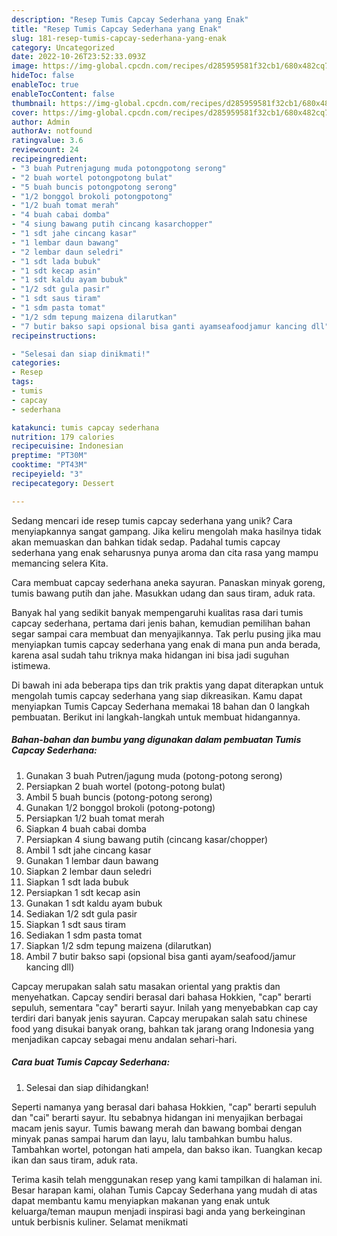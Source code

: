 ```yaml
---
description: "Resep Tumis Capcay Sederhana yang Enak"
title: "Resep Tumis Capcay Sederhana yang Enak"
slug: 181-resep-tumis-capcay-sederhana-yang-enak
category: Uncategorized
date: 2022-10-26T23:52:33.093Z
image: https://img-global.cpcdn.com/recipes/d285959581f32cb1/680x482cq70/tumis-capcay-sederhana-foto-resep-utama.jpg
hideToc: false
enableToc: true
enableTocContent: false
thumbnail: https://img-global.cpcdn.com/recipes/d285959581f32cb1/680x482cq70/tumis-capcay-sederhana-foto-resep-utama.jpg
cover: https://img-global.cpcdn.com/recipes/d285959581f32cb1/680x482cq70/tumis-capcay-sederhana-foto-resep-utama.jpg
author: Admin
authorAv: notfound
ratingvalue: 3.6
reviewcount: 24
recipeingredient:
- "3 buah Putrenjagung muda potongpotong serong"
- "2 buah wortel potongpotong bulat"
- "5 buah buncis potongpotong serong"
- "1/2 bonggol brokoli potongpotong"
- "1/2 buah tomat merah"
- "4 buah cabai domba"
- "4 siung bawang putih cincang kasarchopper"
- "1 sdt jahe cincang kasar"
- "1 lembar daun bawang"
- "2 lembar daun seledri"
- "1 sdt lada bubuk"
- "1 sdt kecap asin"
- "1 sdt kaldu ayam bubuk"
- "1/2 sdt gula pasir"
- "1 sdt saus tiram"
- "1 sdm pasta tomat"
- "1/2 sdm tepung maizena dilarutkan"
- "7 butir bakso sapi opsional bisa ganti ayamseafoodjamur kancing dll"
recipeinstructions:

- "Selesai dan siap dinikmati!"
categories:
- Resep
tags:
- tumis
- capcay
- sederhana

katakunci: tumis capcay sederhana 
nutrition: 179 calories
recipecuisine: Indonesian
preptime: "PT30M"
cooktime: "PT43M"
recipeyield: "3"
recipecategory: Dessert

---
```





Sedang mencari ide resep tumis capcay sederhana yang unik? Cara menyiapkannya sangat gampang. Jika keliru mengolah maka hasilnya tidak akan memuaskan dan bahkan tidak sedap. Padahal tumis capcay sederhana yang enak seharusnya punya aroma dan cita rasa yang mampu memancing selera Kita.





Cara membuat capcay sederhana aneka sayuran. Panaskan minyak goreng, tumis bawang putih dan jahe. Masukkan udang dan saus tiram, aduk rata.

Banyak hal yang sedikit banyak mempengaruhi kualitas rasa dari tumis capcay sederhana, pertama dari jenis bahan, kemudian pemilihan bahan segar sampai cara membuat dan menyajikannya. Tak perlu pusing jika mau menyiapkan tumis capcay sederhana yang enak di mana pun anda berada, karena asal sudah tahu triknya maka hidangan ini bisa jadi suguhan istimewa.






Di bawah ini ada beberapa tips dan trik praktis yang dapat diterapkan untuk mengolah tumis capcay sederhana yang siap dikreasikan. Kamu dapat menyiapkan Tumis Capcay Sederhana memakai 18 bahan dan 0 langkah pembuatan. Berikut ini langkah-langkah untuk membuat hidangannya.

<!--inarticleads1-->

##### Bahan-bahan dan bumbu yang digunakan dalam pembuatan Tumis Capcay Sederhana:

1. Gunakan 3 buah Putren/jagung muda (potong-potong serong)
1. Persiapkan 2 buah wortel (potong-potong bulat)
1. Ambil 5 buah buncis (potong-potong serong)
1. Gunakan 1/2 bonggol brokoli (potong-potong)
1. Persiapkan 1/2 buah tomat merah
1. Siapkan 4 buah cabai domba
1. Persiapkan 4 siung bawang putih (cincang kasar/chopper)
1. Ambil 1 sdt jahe cincang kasar
1. Gunakan 1 lembar daun bawang
1. Siapkan 2 lembar daun seledri
1. Siapkan 1 sdt lada bubuk
1. Persiapkan 1 sdt kecap asin
1. Gunakan 1 sdt kaldu ayam bubuk
1. Sediakan 1/2 sdt gula pasir
1. Siapkan 1 sdt saus tiram
1. Sediakan 1 sdm pasta tomat
1. Siapkan 1/2 sdm tepung maizena (dilarutkan)
1. Ambil 7 butir bakso sapi (opsional bisa ganti ayam/seafood/jamur kancing dll)


Capcay merupakan salah satu masakan oriental yang praktis dan menyehatkan. Capcay sendiri berasal dari bahasa Hokkien, &#34;cap&#34; berarti sepuluh, sementara &#34;cay&#34; berarti sayur. Inilah yang menyebabkan cap cay terdiri dari banyak jenis sayuran. Capcay merupakan salah satu chinese food yang disukai banyak orang, bahkan tak jarang orang Indonesia yang menjadikan capcay sebagai menu andalan sehari-hari. 

<!--inarticleads2-->

##### Cara buat Tumis Capcay Sederhana:


1. Selesai dan siap dihidangkan!

Seperti namanya yang berasal dari bahasa Hokkien, &#34;cap&#34; berarti sepuluh dan &#34;cai&#34; berarti sayur. Itu sebabnya hidangan ini menyajikan berbagai macam jenis sayur. Tumis bawang merah dan bawang bombai dengan minyak panas sampai harum dan layu, lalu tambahkan bumbu halus. Tambahkan wortel, potongan hati ampela, dan bakso ikan. Tuangkan kecap ikan dan saus tiram, aduk rata. 

Terima kasih telah menggunakan resep yang kami tampilkan di halaman ini. Besar harapan kami, olahan Tumis Capcay Sederhana yang mudah di atas dapat membantu kamu menyiapkan makanan yang enak untuk keluarga/teman maupun menjadi inspirasi bagi anda yang berkeinginan untuk berbisnis kuliner. Selamat menikmati
